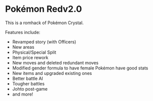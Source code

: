 # Pokémon Redv2.0

This is a romhack of Pokémon Crystal.

Features include:

- Revamped story (with Officers)
- New areas
- Physical/Special Split
- Item price rework
- New moves and deleted redundant moves
- Modified gender formula to have female Pokémon have good stats
- New items and upgraded existing ones
- Better battle AI
- Tougher battles
- Johto post-game
- and more!
